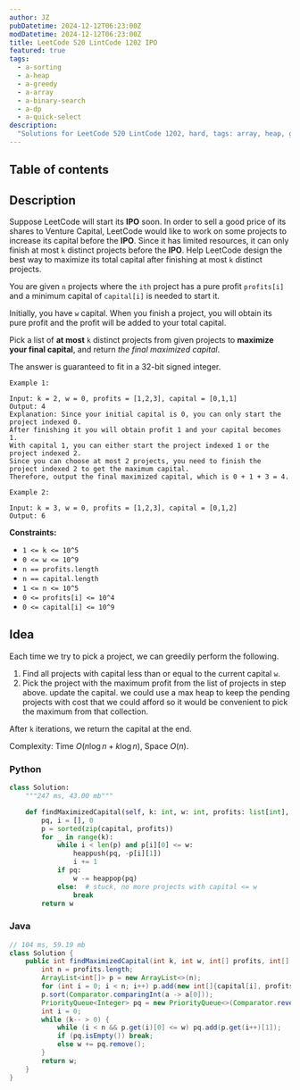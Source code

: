 ```yaml
---
author: JZ
pubDatetime: 2024-12-12T06:23:00Z
modDatetime: 2024-12-12T06:23:00Z
title: LeetCode 520 LintCode 1202 IPO
featured: true
tags:
  - a-sorting
  - a-heap
  - a-greedy
  - a-array
  - a-binary-search
  - a-dp
  - a-quick-select
description:
  "Solutions for LeetCode 520 LintCode 1202, hard, tags: array, heap, greedy, sorting, binary search, dynamic programming, quick select."
---
```


## Table of contents

## Description

Suppose LeetCode will start its **IPO** soon. In order to sell a good price of its shares to Venture Capital, LeetCode would like to work on some projects to increase its capital before the **IPO**. Since it has limited resources, it can only finish at most `k` distinct projects before the **IPO**. Help LeetCode design the best way to maximize its total capital after finishing at most `k` distinct projects.

You are given `n` projects where the `ith` project has a pure profit `profits[i]` and a minimum capital of `capital[i]` is needed to start it.

Initially, you have `w` capital. When you finish a project, you will obtain its pure profit and the profit will be added to your total capital.

Pick a list of **at most** `k` distinct projects from given projects to **maximize your final capital**, and return _the final maximized capital_.

The answer is guaranteed to fit in a 32-bit signed integer.

```
Example 1:

Input: k = 2, w = 0, profits = [1,2,3], capital = [0,1,1]
Output: 4
Explanation: Since your initial capital is 0, you can only start the project indexed 0.
After finishing it you will obtain profit 1 and your capital becomes 1.
With capital 1, you can either start the project indexed 1 or the project indexed 2.
Since you can choose at most 2 projects, you need to finish the project indexed 2 to get the maximum capital.
Therefore, output the final maximized capital, which is 0 + 1 + 3 = 4.

Example 2:

Input: k = 3, w = 0, profits = [1,2,3], capital = [0,1,2]
Output: 6
```

**Constraints:**

-   `1 <= k <= 10^5`
-   `0 <= w <= 10^9`
-   `n == profits.length`
-   `n == capital.length`
-   `1 <= n <= 10^5`
-   `0 <= profits[i] <= 10^4`
-   `0 <= capital[i] <= 10^9`

## Idea

Each time we try to pick a project, we can greedily perform the following.

1. Find all projects with capital less than or equal to the current capital `w`.
2. Pick the project with the maximum profit from the list of projects in step above. update the capital. we could use a max heap to keep the pending projects with cost that we could afford so it would be convenient to pick the maximum from that collection.

After `k` iterations, we return the capital at the end.

Complexity: Time $O(n \log n+k \log n)$, Space $O(n)$.

### Python

```python
class Solution:
    """247 ms, 43.00 mb"""

    def findMaximizedCapital(self, k: int, w: int, profits: list[int], capital: list[int]) -> int:
        pq, i = [], 0
        p = sorted(zip(capital, profits))
        for _ in range(k):
            while i < len(p) and p[i][0] <= w:
                heappush(pq, -p[i][1])
                i += 1
            if pq:
                w -= heappop(pq)
            else:  # stuck, no more projects with capital <= w
                break
        return w
```

### Java

```java
// 104 ms, 59.19 mb
class Solution {
    public int findMaximizedCapital(int k, int w, int[] profits, int[] capital) {
        int n = profits.length;
        ArrayList<int[]> p = new ArrayList<>(n);
        for (int i = 0; i < n; i++) p.add(new int[]{capital[i], profits[i]});
        p.sort(Comparator.comparingInt(a -> a[0]));
        PriorityQueue<Integer> pq = new PriorityQueue<>(Comparator.reverseOrder());
        int i = 0;
        while (k-- > 0) {
            while (i < n && p.get(i)[0] <= w) pq.add(p.get(i++)[1]);
            if (pq.isEmpty()) break;
            else w += pq.remove();
        }
        return w;
    }
}
```

